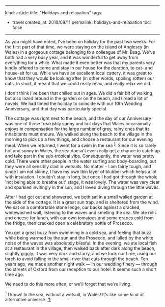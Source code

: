 -----
kind: article
title: "Holidays and relaxation"
tags:
- travel
created_at: 2010/09/11
permalink: holidays-and-relaxation
toc: false
-----

<p>As you might have noted, I've been on holiday for the past two weeks. For the first part of that time, we were staying on the island of Anglesey (in Wales) in a gorgeous cottage belonging to a colleague of Mr. Bsag. We've both had a very busy year, and it was wonderful to get away from everything for a while. What made it even better was that my parents very kindly offered to come and stay in our house for the duration, to cat- and house-sit for us. While we have an excellent local cattery, it was great to know that they would be looking after (in other words, spoiling rotten) our cats. In short, it meant that we could really relax, and really relax we did.</p>

<p>I don't think I've been that chilled out in ages. We did a fair bit of walking, but also lazed around in the garden or on the beach, and I read a lot of novels. We had timed the holiday to coincide with our 10th Wedding Anniversary, and that day was particularly special.</p>

<p>The cottage was right next to the beach, and the day of our Anniversary was one of those freakishly sunny and hot days that Wales occasionally enjoys in compensation for the large number of grey, rainy ones that its inhabitants must endure. We walked along the beach to the village in the morning to pick up a few things, and choose a restaurant for our evening meal. When we returned, I went for a swim in the sea <sup id="r1-110910"><a href="#f1-110910">1</a></sup>. Since it is so rarely hot and sunny in Wales, the sea doesn't ever really get a chance to catch up and take part in the sub-tropical vibe. Consequently, the water was pretty cold. There were other people in the water surfing and body-boarding, but they were all sensibly clad in wetsuits. No matter - I am fairly tough, and since I am not skinny, I have my own thin layer of blubber which helps a lot with insulation. I couldn't stay in long, but once I had got through the whole 'not being able to breathe out' stage, it was lovely. The water was very clear and sparkled invitingly in the sun, and I loved diving through the little waves.</p>

<p>After I had got out and showered, we both sat in a small walled garden at the side of the cottage. It is a great sun trap, and is sheltered from the wind. We sat on a comfortable stone ledge, our backs against a cracked, whitewashed wall, listening to the waves and smelling the sea. We ate rolls and cheese for lunch, with our own tomatoes and some grapes cold from the fridge, then cracked open a celebratory bottle of Prosecco.</p>

<p>You get a great buzz from swimming in a cold sea, and feeling that buzz while being warmed by the sun and the Prosecco, and lulled by the white noise of the waves was absolutely blissful. In the evening, we ate local fish at a restaurant in the village, then walked back after dark along the beach, slightly giggly. It was very dark and starry, and we took our time, using our torch to avoid falling in the small river that cuts through the beach. Ten years ago, we made another night walk &mdash; in our wedding finery &mdash; through the streets of Oxford from our reception to our hotel. It seems such a short time ago.</p>

<p>We need to do this more often, or we'll forget that we're living.</p>

<p><sup id="f1-110910">1</sup> I know! In the sea, without a wetsuit, in Wales! It's like some kind of alternative universe. <a href="#r1-110910">&uarr;</a></p>


